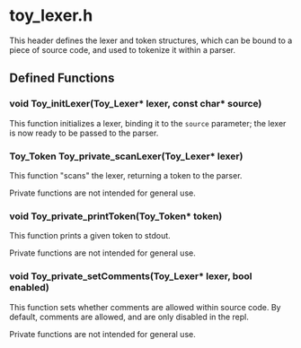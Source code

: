 
# toy_lexer.h

This header defines the lexer and token structures, which can be bound to a piece of source code, and used to tokenize it within a parser.

## Defined Functions

### void Toy_initLexer(Toy_Lexer* lexer, const char* source)

This function initializes a lexer, binding it to the `source` parameter; the lexer is now ready to be passed to the parser.

### Toy_Token Toy_private_scanLexer(Toy_Lexer* lexer)

This function "scans" the lexer, returning a token to the parser.

Private functions are not intended for general use.

### void Toy_private_printToken(Toy_Token* token)

This function prints a given token to stdout.

Private functions are not intended for general use.

### void Toy_private_setComments(Toy_Lexer* lexer, bool enabled)

This function sets whether comments are allowed within source code. By default, comments are allowed, and are only disabled in the repl.

Private functions are not intended for general use.
